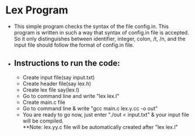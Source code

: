 # Lex Program
* This simple program checks the syntax of the file config.in. This program is written in such a way that syntax of config.in file is accepted. So it only distinguishes between identifier, integer, colon, /t, /n, and the input file should follow the format of config.in file.
* ## Instructions to run the code:
  * Create input file(say input.txt) <br>
  * Create header file(say lex.h)<br>
  * Create lex file say(lex.l)<br>
  * Go to command line and write "lex lex.l"<br>
  * Create main.c file<br>
  * Go to command line & write "gcc main.c lex.y.cc -o out"<br>
  * You are ready to go now, just enter "./out < input.txt" & your input file will be compiled.<br>
  **Note: lex.yy.c file will be automatically created after "lex lex.l"
